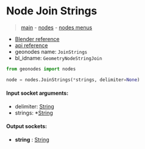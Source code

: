 # Node Join Strings

> [main](../structure.md) - [nodes](nodes.md) - [nodes menus](nodes_menus.md)

- [Blender reference](https://docs.blender.org/manual/en/latest/modeling/geometry_nodes/text/join_strings.html)
- [api reference](https://docs.blender.org/api/current/bpy.types.GeometryNodeStringJoin.html)
- geonodes name: `JoinStrings`
- bl_idname: `GeometryNodeStringJoin`

```python
from geonodes import nodes

node = nodes.JoinStrings(*strings, delimiter=None)
```

#### Input socket arguments:

- delimiter: [String](String.md)
- strings: *[String](String.md)

#### Output sockets:

- **string** : [String](String)

